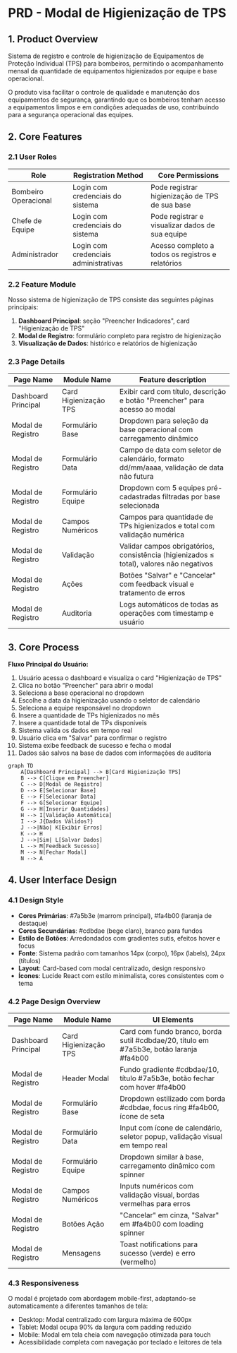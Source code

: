 # PRD - Modal de Higienização de TPS

## 1. Product Overview

Sistema de registro e controle de higienização de Equipamentos de Proteção Individual (TPS) para bombeiros, permitindo o acompanhamento mensal da quantidade de equipamentos higienizados por equipe e base operacional.

O produto visa facilitar o controle de qualidade e manutenção dos equipamentos de segurança, garantindo que os bombeiros tenham acesso a equipamentos limpos e em condições adequadas de uso, contribuindo para a segurança operacional das equipes.

## 2. Core Features

### 2.1 User Roles

| Role | Registration Method | Core Permissions |
|------|---------------------|------------------|
| Bombeiro Operacional | Login com credenciais do sistema | Pode registrar higienização de TPS de sua base |
| Chefe de Equipe | Login com credenciais do sistema | Pode registrar e visualizar dados de sua equipe |
| Administrador | Login com credenciais administrativas | Acesso completo a todos os registros e relatórios |

### 2.2 Feature Module

Nosso sistema de higienização de TPS consiste das seguintes páginas principais:

1. **Dashboard Principal**: seção "Preencher Indicadores", card "Higienização de TPS"
2. **Modal de Registro**: formulário completo para registro de higienização
3. **Visualização de Dados**: histórico e relatórios de higienização

### 2.3 Page Details

| Page Name | Module Name | Feature description |
|-----------|-------------|---------------------|
| Dashboard Principal | Card Higienização TPS | Exibir card com título, descrição e botão "Preencher" para acesso ao modal |
| Modal de Registro | Formulário Base | Dropdown para seleção da base operacional com carregamento dinâmico |
| Modal de Registro | Formulário Data | Campo de data com seletor de calendário, formato dd/mm/aaaa, validação de data não futura |
| Modal de Registro | Formulário Equipe | Dropdown com 5 equipes pré-cadastradas filtradas por base selecionada |
| Modal de Registro | Campos Numéricos | Campos para quantidade de TPs higienizados e total com validação numérica |
| Modal de Registro | Validação | Validar campos obrigatórios, consistência (higienizados ≤ total), valores não negativos |
| Modal de Registro | Ações | Botões "Salvar" e "Cancelar" com feedback visual e tratamento de erros |
| Modal de Registro | Auditoria | Logs automáticos de todas as operações com timestamp e usuário |

## 3. Core Process

**Fluxo Principal do Usuário:**

1. Usuário acessa o dashboard e visualiza o card "Higienização de TPS"
2. Clica no botão "Preencher" para abrir o modal
3. Seleciona a base operacional no dropdown
4. Escolhe a data da higienização usando o seletor de calendário
5. Seleciona a equipe responsável no dropdown
6. Insere a quantidade de TPs higienizados no mês
7. Insere a quantidade total de TPs disponíveis
8. Sistema valida os dados em tempo real
9. Usuário clica em "Salvar" para confirmar o registro
10. Sistema exibe feedback de sucesso e fecha o modal
11. Dados são salvos na base de dados com informações de auditoria

```mermaid
graph TD
    A[Dashboard Principal] --> B[Card Higienização TPS]
    B --> C[Clique em Preencher]
    C --> D[Modal de Registro]
    D --> E[Selecionar Base]
    E --> F[Selecionar Data]
    F --> G[Selecionar Equipe]
    G --> H[Inserir Quantidades]
    H --> I[Validação Automática]
    I --> J{Dados Válidos?}
    J -->|Não| K[Exibir Erros]
    K --> H
    J -->|Sim| L[Salvar Dados]
    L --> M[Feedback Sucesso]
    M --> N[Fechar Modal]
    N --> A
```

## 4. User Interface Design

### 4.1 Design Style

- **Cores Primárias**: #7a5b3e (marrom principal), #fa4b00 (laranja de destaque)
- **Cores Secundárias**: #cdbdae (bege claro), branco para fundos
- **Estilo de Botões**: Arredondados com gradientes sutis, efeitos hover e focus
- **Fonte**: Sistema padrão com tamanhos 14px (corpo), 16px (labels), 24px (títulos)
- **Layout**: Card-based com modal centralizado, design responsivo
- **Ícones**: Lucide React com estilo minimalista, cores consistentes com o tema

### 4.2 Page Design Overview

| Page Name | Module Name | UI Elements |
|-----------|-------------|-------------|
| Dashboard Principal | Card Higienização TPS | Card com fundo branco, borda sutil #cdbdae/20, título em #7a5b3e, botão laranja #fa4b00 |
| Modal de Registro | Header Modal | Fundo gradiente #cdbdae/10, título #7a5b3e, botão fechar com hover #fa4b00 |
| Modal de Registro | Formulário Base | Dropdown estilizado com borda #cdbdae, focus ring #fa4b00, ícone de seta |
| Modal de Registro | Formulário Data | Input com ícone de calendário, seletor popup, validação visual em tempo real |
| Modal de Registro | Formulário Equipe | Dropdown similar à base, carregamento dinâmico com spinner |
| Modal de Registro | Campos Numéricos | Inputs numéricos com validação visual, bordas vermelhas para erros |
| Modal de Registro | Botões Ação | "Cancelar" em cinza, "Salvar" em #fa4b00 com loading spinner |
| Modal de Registro | Mensagens | Toast notifications para sucesso (verde) e erro (vermelho) |

### 4.3 Responsiveness

O modal é projetado com abordagem mobile-first, adaptando-se automaticamente a diferentes tamanhos de tela:
- Desktop: Modal centralizado com largura máxima de 600px
- Tablet: Modal ocupa 90% da largura com padding reduzido
- Mobile: Modal em tela cheia com navegação otimizada para touch
- Acessibilidade completa com navegação por teclado e leitores de tela